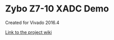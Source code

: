 # Zybo Z7-10 XADC Demo
Created for Vivado 2016.4

[Link to the project wiki](https://reference.digilentinc.com/doku.php)

